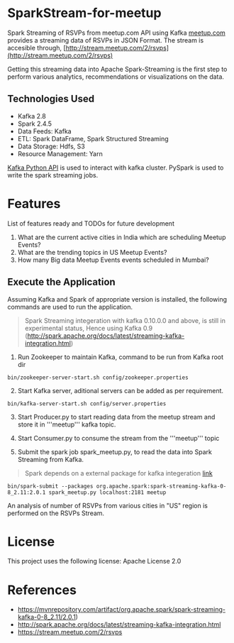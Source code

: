 # SparkStream-for-meetup
Spark Streaming of RSVPs from meetup.com API using Kafka
[meetup.com](https://www.meetup.com/) provides a streaming data of RSVPs in JSON Format. The stream is accesible through, 
[http://stream.meetup.com/2/rsvps](http://stream.meetup.com/2/rsvps)

Getting this streaming data into Apache Spark-Streaming is the first step to perform various analytics, recommendations or visualizations on the data.

## Technologies Used

* Kafka 2.8
* Spark 2.4.5
* Data Feeds: Kafka
* ETL: Spark DataFrame, Spark Structured Streaming
* Data Storage: Hdfs, S3
* Resource Management: Yarn

[Kafka Python API](https://github.com/dpkp/kafka-python) is used to interact with kafka cluster. PySpark is used to write the spark streaming jobs.

# Features

List of features ready and TODOs for future development

1. What are the current active cities in India which are scheduling Meetup Events?
2. What are the trending topics in US Meetup Events?
3. How many Big data Meetup Events events scheduled in Mumbai?

## Execute the Application

Assuming Kafka and Spark of appropriate version is installed, the following commands are used to run the application.

> Spark Streaming integeration with kafka 0.10.0.0 and above, is still in experimental status, Hence using Kafka 0.9 (http://spark.apache.org/docs/latest/streaming-kafka-integration.html)

1. Run Zookeeper to maintain Kafka, command to be run from Kafka root dir
```
bin/zookeeper-server-start.sh config/zookeeper.properties
```

2. Start Kafka server, aditional servers can be added as per requirement.
```
bin/kafka-server-start.sh config/server.properties
```

3. Start Producer.py to start reading data from the meetup stream and store it in '''meetup''' kafka topic.

4. Start Consumer.py to consume the stream from the '''meetup''' topic

5. Submit the spark job spark_meetup.py, to read the data into Spark Streaming from Kafka.
> Spark depends on a external package for kafka integeration [link](https://mvnrepository.com/artifact/org.apache.spark/spark-streaming-kafka-0-8_2.11/2.0.1)
```
bin/spark-submit --packages org.apache.spark:spark-streaming-kafka-0-8_2.11:2.0.1 spark_meetup.py localhost:2181 meetup
```
An analysis of number of RSVPs from various cities in "US" region is performed on the RSVPs Stream.

# License
This project uses the following license: Apache License 2.0

# References

* https://mvnrepository.com/artifact/org.apache.spark/spark-streaming-kafka-0-8_2.11/2.0.1)
* http://spark.apache.org/docs/latest/streaming-kafka-integration.html
* https://stream.meetup.com/2/rsvps

